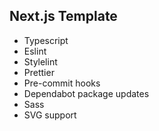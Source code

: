 ## Next.js Template

- Typescript
- Eslint
- Stylelint
- Prettier
- Pre-commit hooks
- Dependabot package updates
- Sass
- SVG support
